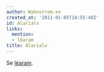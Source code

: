 ```yaml
---
author: Wahnstrom.se
created_at: '2011-01-05T16:55:40Z'
id: Alarialv
links:
  mention:
  - léaram
title: Alarialv
---
```


Se [léaram].

  [léaram]: léaram